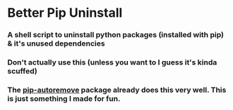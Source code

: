 # Better Pip Uninstall
### A shell script to uninstall python packages (installed with pip) & it's unused dependencies
### Don't actually use this (unless you want to I guess it's kinda scuffed)
### The [pip-autoremove](https://pypi.org/project/pip-autoremove/) package already does this very well. This is just something I made for fun.